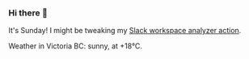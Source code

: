 ### Hi there :wave:

It's Sunday! I might be tweaking my [Slack workspace analyzer action](https://github.com/bewuethr/slack-analyzer).

Weather in Victoria BC: sunny, at +18°C.
